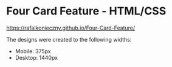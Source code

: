 # Four Card Feature - HTML/CSS

https://rafalkonieczny.github.io/Four-Card-Feature/

The designs were created to the following widths:

- Mobile: 375px
- Desktop: 1440px
